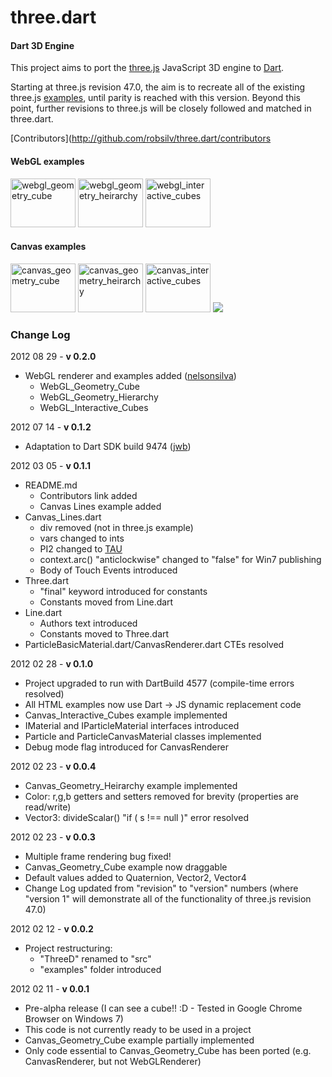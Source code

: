 three.dart
========

#### Dart 3D Engine ####

This project aims to port the [three.js](https://github.com/mrdoob/three.js) JavaScript 3D engine to [Dart](http://www.dartlang.org/).

Starting at three.js revision 47.0, the aim is to recreate all of the existing three.js [examples](http://mrdoob.github.com/three.js/), until parity is reached with this version. Beyond this point, further revisions to three.js will be closely followed and matched in three.dart.

[Contributors](http://github.com/robsilv/three.dart/contributors

#### WebGL examples ####


<a href="http://robsilv.github.com/three.dart/examples/webgl_geometry_cube/WebGL_Geometry_Cube.html"><img src="http://robsilv.github.com/three.dart/examples/webgl_geometry_cube/thumb_small.png" width="104" height="78" alt="webgl_geometry_cube"></a>
<a href="http://robsilv.github.com/three.dart/examples/webgl_geometry_heirarchy/WebGL_Geometry_Heirarchy.html"><img src="http://robsilv.github.com/three.dart/examples/webgl_geometry_heirarchy/thumb_small.png" width="104" height="78" alt="webgl_geometry_heirarchy"></a>
<a href="http://robsilv.github.com/three.dart/examples/webgl_interactive_cubes/WebGL_Interactive_Cubes.html"><img src="http://robsilv.github.com/three.dart/examples/webgl_interactive_cubes/thumb_small.png" width="104" height="78" alt="webgl_interactive_cubes"></a>

#### Canvas examples ####


<a href="http://robsilv.github.com/three.dart/examples/canvas_geometry_cube/Canvas_Geometry_Cube.html"><img src="http://robsilv.github.com/three.dart/examples/canvas_geometry_cube/thumb_small.png" width="104" height="78" alt="canvas_geometry_cube"></a>
<a href="http://robsilv.github.com/three.dart/examples/canvas_geometry_heirarchy/Canvas_Geometry_Heirarchy.html"><img src="http://robsilv.github.com/three.dart/examples/canvas_geometry_heirarchy/thumb_small.png" width="104" height="78" alt="canvas_geometry_heirarchy"></a>
<a href="http://robsilv.github.com/three.dart/examples/canvas_interactive_cubes/Canvas_Interactive_Cubes.html"><img src="http://robsilv.github.com/three.dart/examples/canvas_interactive_cubes/thumb_small.png" width="104" height="78" alt="canvas_interactive_cubes"></a>
<a href="http://robsilv.github.com/three.dart/examples/canvas_lines/Canvas_Lines.html"><img src="http://robsilv.github.com/three.dart/examples/canvas_lines/thumb_small.png"></a>

### Change Log ###

2012 08 29 - **v 0.2.0**

* WebGL renderer and examples added ([nelsonsilva](https://github.com/nelsonsilva))
  * WebGL_Geometry_Cube
  * WebGL_Geometry_Hierarchy
  * WebGL_Interactive_Cubes

2012 07 14 - **v 0.1.2**

* Adaptation to Dart SDK build 9474 ([jwb](https://github.com/jwb))

2012 03 05 - **v 0.1.1**

* README.md 
	* Contributors link added
	* Canvas Lines example added
* Canvas_Lines.dart
	* div removed (not in three.js example)
	* vars changed to ints
	* PI2 changed to [TAU](http://en.wikipedia.org/wiki/Tau_(2%CF%80))
	* context.arc() "anticlockwise" changed to "false" for Win7 publishing
	* Body of Touch Events introduced
* Three.dart
	* "final" keyword introduced for constants
	* Constants moved from Line.dart
* Line.dart
	* Authors text introduced
	* Constants moved to Three.dart
* ParticleBasicMaterial.dart/CanvasRenderer.dart CTEs resolved


2012 02 28 - **v 0.1.0**

* Project upgraded to run with DartBuild 4577 (compile-time errors resolved)
* All HTML examples now use Dart -> JS dynamic replacement code
* Canvas_Interactive_Cubes example implemented
* IMaterial and IParticleMaterial interfaces introduced
* Particle and ParticleCanvasMaterial classes implemented
* Debug mode flag introduced for CanvasRenderer


2012 02 23 - **v 0.0.4**

* Canvas_Geometry_Heirarchy example implemented
* Color: r,g,b getters and setters removed for brevity (properties are read/write)
* Vector3: divideScalar()  "if ( s !== null )" error resolved


2012 02 23 - **v 0.0.3**

* Multiple frame rendering bug fixed!
* Canvas_Geometry_Cube example now draggable
* Default values added to Quaternion, Vector2, Vector4
* Change Log updated from "revision" to "version" numbers (where "version 1" will demonstrate all of the functionality of three.js revision 47.0)


2012 02 12 - **v 0.0.2**

* Project restructuring:
  * "ThreeD" renamed to "src"
  * "examples" folder introduced

2012 02 11 - **v 0.0.1**

* Pre-alpha release (I can see a cube!! :D - Tested in Google Chrome Browser on Windows 7)
* This code is not currently ready to be used in a project
* Canvas_Geometry_Cube example partially implemented
* Only code essential to Canvas_Geometry_Cube has been ported (e.g. CanvasRenderer, but not WebGLRenderer)